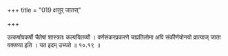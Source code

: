 +++
title = "019 क्षत्तुर् जातस्"

+++

उत्कर्षापकर्षौ चैतेषां शास्त्रतः कल्पयितव्यौ । वर्णसंकरप्रकरणे चाप्रतिलोमा अपि संकीर्णयोनयो व्रात्याज् जाता वक्तव्या इति । यत इदम् उच्यते ॥ १०.१९ ॥